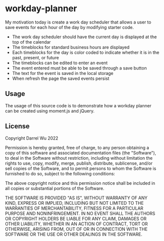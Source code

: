 # workday-planner

My motivation today is create a work day scheduler that allows a user to save events for each hour of the day by modifying starter code.

* The work day scheduler should have the current day is displayed at the top of the calendar
* The timeblocks for standard business hours are displayed
* Each timeblocks for the day is color coded to indicate whether it is in the past, present, or future 
* The timeblocks can be edited to enter an event
* The event entered must be able to be saved through a save button
* The text for the event is saved in the local storage
* When refresh the page the saved events persist




## Usage
The usage of this source code is to demonstrate how a workday planner can be created using moment.js and jQuery. 


## License
Copyright Darrel Wu 2022

Permission is hereby granted, free of charge, to any person obtaining a copy of this software and associated documentation files (the "Software"), to deal in the Software without restriction, including without limitation the rights to use, copy, modify, merge, publish, distribute, sublicense, and/or sell copies of the Software, and to permit persons to whom the Software is furnished to do so, subject to the following conditions:

The above copyright notice and this permission notice shall be included in all copies or substantial portions of the Software.

THE SOFTWARE IS PROVIDED "AS IS", WITHOUT WARRANTY OF ANY KIND, EXPRESS OR IMPLIED, INCLUDING BUT NOT LIMITED TO THE WARRANTIES OF MERCHANTABILITY, FITNESS FOR A PARTICULAR PURPOSE AND NONINFRINGEMENT. IN NO EVENT SHALL THE AUTHORS OR COPYRIGHT HOLDERS BE LIABLE FOR ANY CLAIM, DAMAGES OR OTHER LIABILITY, WHETHER IN AN ACTION OF CONTRACT, TORT OR OTHERWISE, ARISING FROM, OUT OF OR IN CONNECTION WITH THE SOFTWARE OR THE USE OR OTHER DEALINGS IN THE SOFTWARE.